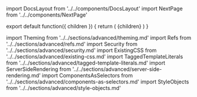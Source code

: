 import DocsLayout from '../../components/DocsLayout'
import NextPage from '../../components/NextPage'

export default function({ children }) {
  return (
    <DocsLayout
      title="Utilização Avançada"
      description="Criação de Temas, referências, segurança, css existente, literais de modelo marcado, interpretação no lado do servidor, e objetos de estilo"
    >
      {children}
    </DocsLayout>
  )
}

import Theming from '../../sections/advanced/theming.md'
import Refs from '../../sections/advanced/refs.md'
import Security from '../../sections/advanced/security.md'
import ExistingCSS from '../../sections/advanced/existing-css.md'
import TaggedTemplateLiterals from '../../sections/advanced/tagged-template-literals.md'
import ServerSideRendering from '../../sections/advanced/server-side-rendering.md'
import ComponentsAsSelectors from '../../sections/advanced/components-as-selectors.md'
import StyleObjects from '../../sections/advanced/style-objects.md'

<Theming />
<Refs />
<Security />
<ExistingCSS />
<TaggedTemplateLiterals />
<ServerSideRendering />
<ComponentsAsSelectors />
<StyleObjects />

<NextPage href="/docs/api" title="Referência da API" />
